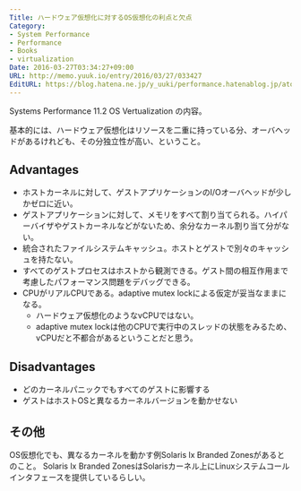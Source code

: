 ```yaml
---
Title: ハードウェア仮想化に対するOS仮想化の利点と欠点
Category:
- System Performance
- Performance
- Books
- virtualization
Date: 2016-03-27T03:34:27+09:00
URL: http://memo.yuuk.io/entry/2016/03/27/033427
EditURL: https://blog.hatena.ne.jp/y_uuki/performance.hatenablog.jp/atom/entry/10328537792368662199
---
```


Systems Performance 11.2 OS Vertualization の内容。

基本的には、ハードウェア仮想化はリソースを二重に持っている分、オーバヘッドがあるけれども、その分独立性が高い、ということ。

## Advantages

- ホストカーネルに対して、ゲストアプリケーションのI/Oオーバヘッドが少しかゼロに近い。
- ゲストアプリケーションに対して、メモリをすべて割り当てられる。ハイパーバイザやゲストカーネルなどがないため、余分なカーネル割り当て分がない。
- 統合されたファイルシステムキャッシュ。ホストとゲストで別々のキャッシュを持たない。
- すべてのゲストプロセスはホストから観測できる。ゲスト間の相互作用まで考慮したパフォーマンス問題をデバッグできる。
- CPUがリアルCPUである。adaptive mutex lockによる仮定が妥当なままになる。
  - ハードウェア仮想化のようなvCPUではない。
  - adaptive mutex lockは他のCPUで実行中のスレッドの状態をみるため、vCPUだと不都合があるということだと思う。

## Disadvantages

- どのカーネルパニックでもすべてのゲストに影響する
- ゲストはホストOSと異なるカーネルバージョンを動かせない

## その他

OS仮想化でも、異なるカーネルを動かす例Solaris lx Branded Zonesがあるとのこと。
Solaris lx Branded ZonesはSolarisカーネル上にLinuxシステムコールインタフェースを提供しているらしい。
